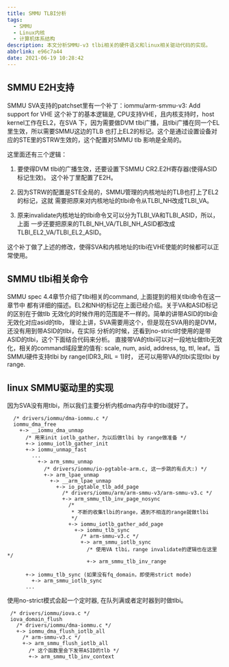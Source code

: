 ```yaml
---
title: SMMU TLBI分析
tags:
  - SMMU
  - Linux内核
  - 计算机体系结构
description: 本文分析SMMU-v3 tlbi相关的硬件语义和linux相关驱动代码的实现。
abbrlink: e96c7a44
date: 2021-06-19 10:28:42
---
```


SMMU E2H支持
---------------

 SMMU SVA支持的patchset里有一个补丁：iommu/arm-smmu-v3: Add support for VHE
 这个补丁的基本逻辑是, CPU支持VHE，且内核支持时，host kernel工作在EL2，在SVA
 下，因为需要做DVM tlbi广播，且tlbi广播在同一个EL里生效，所以需要SMMU这边的TLB
 也打上EL2的标记。这个是通过设置设备对应的STE里的STRW生效的，这个配置对SMMU tlb
 影响是全局的。

 这里面还有三个逻辑：

 1. 要使得DVM tlbi的广播生效，还要设置下SMMU CR2.E2H寄存器(使得ASID标记生效)。
    这个补丁里配置了E2H。

 2. 因为STRW的配置是STE全局的，SMMU管理的内核地址的TLB也打上了EL2的标记，这就
    需要把原来对内核地址的tlbi命令从TLBI_NH改成TLBI_VA。

 3. 原来invalidate内核地址的tlbi命令又可以分为TLBI_VA和TLBI_ASID，所以，上面
    一步还要把原来的TLBI_NH_VA/TLBI_NH_ASID都改成TLBI_EL2_VA/TLBI_EL2_ASID。

 这个补丁做了上述的修改，使得SVA和内核地址的tlbi在VHE使能的时候都可以正常使用。

SMMU tlbi相关命令
--------------------

 SMMU spec 4.4章节介绍了tlbi相关的command, 上面提到的相关tlbi命令在这一章节中
 都有详细的描述。EL2和NH的标记在上面已经介绍。关于VA和ASID标记的区别在于做tlb
 无效化的时候作用的范围是不一样的。简单的讲带ASID的tlbi会无效化对应asid的tlb，
 理论上讲，SVA需要用这个，但是现在SVA用的是DVM，还没有用到带ASID的tlbi，在实际
 分析的时候，还看到no-strict时使用的是带ASID的tlbi，这个下面结合代码来分析。
 直接带VA的tlbi可以对一段地址做tlb无效化，相关的command域段里的值有: scale,
 num, asid, address, tg, ttl, leaf。当SMMU硬件支持tlbi by range(IDR3_RIL = 1)时，
 还可以用带VA的tlbi实现tlbi by range.

linux SMMU驱动里的实现
-------------------------

 因为SVA没有用tlbi，所以我们主要分析内核dma内存中的tlbi就好了。
```
  /* drivers/iommu/dma-iommu.c */
  iommu_dma_free
    +-> __iommu_dma_unmap
      /* 用来init iotlb_gather，为以后做tlbi by range做准备 */
      +-> iommu_iotlb_gather_init
      +-> iommu_unmap_fast
        ...
          +-> arm_smmu_unmap
            /* drivers/iommu/io-pgtable-arm.c, 这一步跳的有点大:) */
            +-> arm_lpae_unmap 
              +-> __arm_lpae_unmap
                +-> io_pgtable_tlb_add_page
                  /* drivers/iommu/arm/arm-smmu-v3/arm-smmu-v3.c */
                  +-> arm_smmu_tlb_inv_page_nosync 
                    /*
                     * 不断的收集tlbi的range，遇到不相连的range就做tlbi
                     */
                    +-> iommu_iotlb_gather_add_page
                      +-> iommu_tlb_sync
                        /* arm-smmu-v3.c */
                        +-> arm_smmu_iotlb_sync
                          /* 使用VA tlbi，range invalidate的逻辑也在这里 */
                          +-> arm_smmu_tlb_inv_range

      +-> iommu_tlb_sync (如果没有fq_domain，即使用strict mode)
        +-> arm_smmu_iotlb_sync
      ...
```
 使用no-strict模式会起一个定时器, 在队列满或者定时器到时做tlbi。
```
 /* drivers/iommu/iova.c */
 iova_domain_flush
   /* drivers/iommu/dma-iommu.c */
   +-> iommu_dma_flush_iotlb_all
     /* arm-smmu-v3.c */
     +-> arm_smmu_flush_iotlb_all
       /* 这个函数里会下发带ASID的tlb */
       +-> arm_smmu_tlb_inv_context
```
